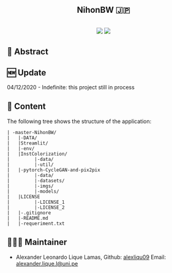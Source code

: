 <h2 align="center">
<p>  NihonBW 🇯🇵 </p>
</h2>
<h2 align="center">
<p></p>
<img src="https://img.shields.io/badge/PyTorch%20-%23EE4C2C.svg?&style=for-the-badge&logo=PyTorch&logoColor=white" />
<img src="https://img.shields.io/badge/numpy%20-%23013243.svg?&style=for-the-badge&logo=numpy&logoColor=white" />
<p></p>
</h2>

## 📜 Abstract 

## 🆕 Update
04/12/2020 - Indefinite:  this project still in process 
## 📖 Content
The following tree shows the structure of the application:
```
| -master-NihonBW/
|   |-DATA/
|   |Streamlit/
|   |-env/
|   |InstColorization/
|         |-data/
|         |-util/
|   |-pytorch-CycleGAN-and-pix2pix
|         |-data/
|         |-datasets/
|         |-imgs/
|         |-models/    
|   |LICENSE
|         |-LICENSE_1
|         |-LICENSE_2
|   |-.gitignore
|   |-README.md
|   |-requeriment.txt
```
## 👨🏽‍💻 Maintainer
* Alexander Leonardo Lique Lamas, Github: [alexliqu09](https://github.com/alexliqu09) Email: alexander.lique.l@uni.pe

